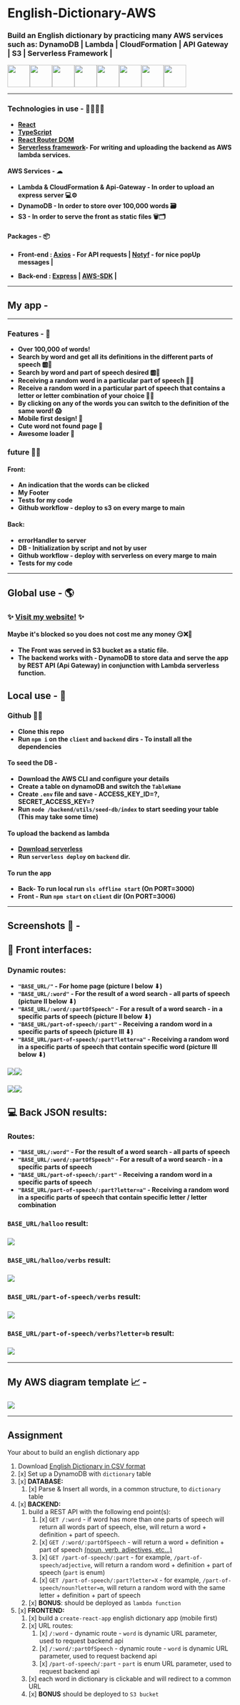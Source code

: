 # English-Dictionary-AWS

### Build an English dictionary by practicing many AWS services such as: DynamoDB | Lambda | CloudFormation | API Gateway | S3 | Serverless Framework |

<img src="https://upload.wikimedia.org/wikipedia/commons/f/fd/DynamoDB.png" height="50px" width="50px"><img src="https://upload.wikimedia.org/wikipedia/commons/thumb/8/8f/Orange_lambda.svg/980px-Orange_lambda.svg.png" height="50px" width="50px"><img src="https://www.pulumi.com/logos/tech/aws_cloudformation.png" height="50px" width="50px"><img src="https://openclipart.org/download/316471/1552081289.svg" height="50px" width="50px"><img src="https://upload.wikimedia.org/wikipedia/commons/thumb/b/bc/Amazon-S3-Logo.svg/1200px-Amazon-S3-Logo.svg.png" height="50px" width="50px"><img src="https://getcommandeer.com/_nuxt/img/4a7600a.png" height="50px" width="50px"><img src="https://upload.wikimedia.org/wikipedia/commons/thumb/4/4c/Typescript_logo_2020.svg/1200px-Typescript_logo_2020.svg.png" height="50px" width="50px"><img src="https://www.obg.eu.com/img/technologies/react.png" height="50px" width="50px">

---

### Technologies in use - 👩‍💻👨‍💻

- **[React](https://reactjs.org/)**
- **[TypeScript](https://www.typescriptlang.org/)**
- **[React Router DOM](https://www.npmjs.com/package/react-router-dom)**
- **[Serverless framework](https://www.serverless.com/)- For writing and uploading the backend as AWS lambda services.**

#### AWS Services - ☁

- **Lambda & CloudFormation & Api-Gateway - In order to upload an express server 💻⚙**
- **DynamoDB - In order to store over 100,000 words 🗃**
- **S3 - In order to serve the front as static files 🗑🗂**

#### Packages - 📦

- **Front-end : [Axios](https://www.npmjs.com/package/axios) - For API requests | [Notyf](https://www.npmjs.com/package/notyf) - for nice popUp messages |**

- **Back-end : [Express](https://www.npmjs.com/package/express) | [AWS-SDK](https://www.npmjs.com/package/aws-sdk) |**

---

## My app -

---

### Features - 💫

- **Over 100,000 of words!**
- **Search by word and get all its definitions in the different parts of speech 🆎🔎**
- **Search by word and part of speech desired 🆎🔎**
- **Receiving a random word in a particular part of speech 🍥🔎**
- **Receive a random word in a particular part of speech that contains a letter or letter combination of your choice 🍥🔎**
- **By clicking on any of the words you can switch to the definition of the same word! 😱**
- **Mobile first design! 💅**
- **Cute word not found page 💅**
- **Awesome loader 💅**

### future 👩‍🚀

#### Front:

- **An indication that the words can be clicked**
- **My Footer**
- **Tests for my code**
- **Github workflow - deploy to s3 on every marge to main**

#### Back:

- **errorHandler to server**
- **DB - Initialization by script and not by user**
- **Github workflow - deploy with serverless on every marge to main**
- **Tests for my code**

---

## Global use - 🌎

### ✨ [Visit my website!](http://dictionary-rama.s3-website-eu-west-1.amazonaws.com) ✨

#### Maybe it's blocked so you does not cost me any money 😏❌💸

- **The Front was served in S3 bucket as a static file.**
- **The backend works with - DynamoDB to store data and serve the app by REST API (Api Gateway) in conjunction with Lambda serverless function.**

## Local use - 📌

### Github 🐱‍👤

- **Clone this repo**
- **Run `npm i` on the `client` and `backend` dirs - To install all the dependencies**

#### To seed the DB -

- **Download the AWS CLI and configure your details**
- **Create a table on dynamoDB and switch the `TableName`**
- **Create `.env` file and save - ACCESS_KEY_ID=?, SECRET_ACCESS_KEY=?**
- **Run `node /backend/utils/seed-db/index` to start seeding your table (This may take some time)**

#### To upload the backend as lambda

- **[Download serverless](https://www.serverless.com/framework/docs/getting-started)**
- **Run `serverless deploy` on `backend` dir.**

#### To run the app

- **Back- To run local run `sls offline start` (On PORT=3000)**
- **Front - Run `npm start` on `client` dir (On PORT=3006)**

---

## Screenshots 📸 -

## 📲 Front interfaces:

### Dynamic routes:

- **`"BASE_URL/"` - For home page (picture I below ⬇)**
- **`"BASE_URL/:word"` - For the result of a word search - all parts of speech (picture II below ⬇)**
- **`"BASE_URL/:word/:partOfSpeech"` - For a result of a word search - in a specific parts of speech (picture II below ⬇)**
- **`"BASE_URL/part-of-speech/:part"` - Receiving a random word in a specific parts of speech (picture III ⬇)**
- **`"BASE_URL/part-of-speech/:part?letter=a"` - Receiving a random word in a specific parts of speech that contain specific word (picture III below ⬇)**

### <img src="./README-PICS/home.png"/><img src="./README-PICS/one-random.png"/>

### <img src="./README-PICS/some-word.png"/><img src="./README-PICS/not-found.png"/>

## 💻 Back JSON results:

### Routes:

- **`"BASE_URL/:word"` - For the result of a word search - all parts of speech**
- **`"BASE_URL/:word/:partOfSpeech"` - For a result of a word search - in a specific parts of speech**
- **`"BASE_URL/part-of-speech/:part"` - Receiving a random word in a specific parts of speech**
- **`"BASE_URL/part-of-speech/:part?letter=a"` - Receiving a random word in a specific parts of speech that contain specific letter / letter combination**

### `BASE_URL/halloo` result:

### <img src="./README-PICS/back-halloo.jpg"/>

### `BASE_URL/halloo/verbs` result:

### <img src="./README-PICS/back-halloo-verbs.png"/>

### `BASE_URL/part-of-speech/verbs` result:

### <img src="./README-PICS/back-verbs.jpg"/>

### `BASE_URL/part-of-speech/verbs?letter=b` result:

### <img src="./README-PICS/back-verbs-letter.png"/>

---

## My AWS diagram template 📈 -

### <img src="./README-PICS/template1-designer.png"/>

---

## Assignment

Your about to build an english dictionary app

1. Download [English Dictionary in CSV format](https://www.bragitoff.com/2016/03/english-dictionary-in-csv-format/)
2. [x] Set up a DynamoDB with `dictionary` table
3. [x] **DATABASE:**
   1. [x] Parse & Insert all words, in a common structure, to `dictionary` table
4. [x] **BACKEND:**
   1. build a REST API with the following end point(s):
      1. [x] `GET /:word` - if word has more than one parts of speech will return all words part of speech, else, will return a word + definition + part of speech.
      2. [x] `GET /:word/:partOfSpeech` - will return a word + definition + part of speech [(noun, verb, adjectives, etc...)](https://www.dictionary.com/e/parts-of-speech/)
      3. [x] `GET /part-of-speech/:part` - for example, `/part-of-speech/adjective`, will return a random word + definition + part of speech (`part` is enum)
      4. [x] `GET /part-of-speech/:part?letter=X` - for example, `/part-of-speech/noun?letter=m`, will return a random word with the same letter + definition + part of speech
   2. [x] **BONUS**: should be deployed as `lambda function`
5. [x] **FRONTEND:**
   1. [x] build a `create-react-app` english dictionary app (mobile first)
   2. [x] URL routes:
      1. [x] `/:word` - dynamic route - `word` is dynamic URL parameter, used to request backend api
      1. [x] `/:word/:partOfSpeech` - dynamic route - `word` is dynamic URL parameter, used to request backend api
      1. [x] `/part-of-speech/:part` - `part` is enum URL parameter, used to request backend api
   3. [x] each word in dictionary is clickable and will redirect to a common URL
   4. [x] **BONUS** should be deployed to `S3 bucket`
